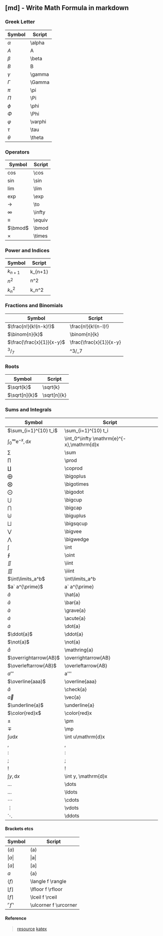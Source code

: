 ## [md] - **Write Math Formula in markdown**

### **Greek Letter**
| Symbol | Script |
| ------ | ------ |
| $\alpha$ | \alpha |
| $A$ | A |
| $\beta$ | \beta |
| $B$ | B |
| $\gamma$ | \gamma |
| $\Gamma$ | \Gamma |
| $\pi$ | \pi |
| $\Pi$ | \Pi |
| $\phi$ | \phi |
| $\Phi$ | \Phi |
| $\varphi$ | \varphi |
| $\tau$ | \tau |
| $\theta$ | \theta |

### **Operators**
| Symbol | Script |
| ------ | ------ |
| $\cos$ | \cos |
| $\sin$ | \sin |
| $\lim$ | \lim |
| $\exp$ | \exp |
| $\to$ | \to |
| $\infty$ | \infty |
| $\equiv$ | \equiv |
| $\bmod$ | \bmod |
| $\times$ | \times |

### **Power and Indices**
| Symbol | Script |
| ------ | ------ |
| $k_{n+1}$ | k_{n+1} |
| $n^2$ | n^2 |
| $k_n^2$ | k_n^2 |

### **Fractions and Binomials**
| Symbol | Script |
| ------ | ------ |
| $\frac{n!}{k!(n-k)!}$ | \frac{n!}{k!(n-l)!} |
| $\binom{n}{k}$ | \binom{n}{k} |
| $\frac{\frac{x}{1}}{x-y}$ | \frac{\frac{x}{1}}{x-y} |
|$^3/_7$ |^3/_7|

### **Roots**
| Symbol | Script |
| ------ | ------ |
| $\sqrt{k}$ | \sqrt{k} |
| $\sqrt[n]{k}$ | \sqrt[n]{k} |

### **Sums and Integrals**
| Symbol | Script |
| ------ | ------ |
| $\sum_{i=1}^{10} t_i$ | \sum_{i=1}^{10} t_i |
| $\int_0^\infty \mathrm{e}^{-x},\mathrm{d}x$ | \int_0^\infty \mathrm{e}^{-x},\mathrm{d}x |
|$\sum$|\sum|
|$\prod$|\prod|
|$\coprod$|\coprod|
|$\bigoplus$|\bigoplus|
|$\bigotimes$|\bigotimes|
|$\bigodot$|\bigodot|
|$\bigcup$|\bigcup|
|$\bigcap$|\bigcap|
|$\biguplus$|\biguplus|
|$\bigsqcup$|\bigsqcup|
|$\bigvee$|\bigvee|
|$\bigwedge$|\bigwedge|
|$\int$|\int|
|$\oint$|\oint|
|$\iint$|\iint|
|$\iiint$|\iiint|
|$\int\limits_a^b$|\int\limits_a^b|
|$a` a^{\prime}$|a` a^{\prime}|
|$\hat{a}$|\hat{a}|
|$\bar{a}$|\bar{a}|
|$\grave{a}$|\grave{a}|
|$\acute{a}$|\acute{a}|
|$\dot{a}$|\dot{a}|
|$\ddot{a}$|\ddot{a}|
|$\not{a}$|\not{a}|
|$\mathring{a}$|\mathring{a}|
|$\overrightarrow{AB}$|\overrightarrow{AB}|
|$\overleftarrow{AB}$|\overleftarrow{AB}|
|$a'''$|a'''|
|$\overline{aaa}$|\overline{aaa}|
|$\check{a}$|\check{a}|
|$\vec{a}$|\vec{a}|
|$\underline{a}$|\underline{a}|
|$\color{red}x$|\color{red}x|
|$\pm$|\pm|
|$\mp$|\mp|
|$\int u\mathrm{d}x$|\int u\mathrm{d}x|
|$,$|,|
|$:$|:|
|$;$|;|
|$!$|!|
|$\int y, \mathrm{d}x$|\int y, \mathrm{d}x|
|$\dots$|\dots|
|$\ldots$|\ldots|
|$\cdots$|\cdots|
|$\vdots$|\vdots|
|$\ddots$|\ddots|

#### Brackets etcs
| Symbol | Script |
| ------ | ------ |
|$(a)$|(a)|
|$\|a\|$|\|a\||
|$[a]$|[a]|
|${a}$|{a}|
|$\langle f \rangle$|\langle f \rangle|
|$\lfloor f \rfloor$|\lfloor f \rfloor|
|$\lceil f \rceil$|\lceil f \rceil|
|$\ulcorner f \urcorner$|\ulcorner f \urcorner|



#### Reference
> [resource](https://csrgxtu.github.io/2015/03/20/Writing-Mathematic-Fomulars-in-Markdown/)
> [katex](https://katex.org/docs/support_table.html)